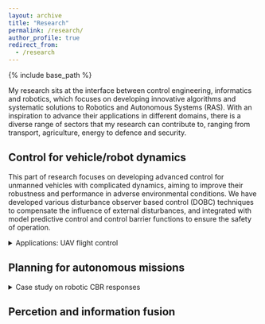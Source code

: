 ```yaml
---
layout: archive
title: "Research"
permalink: /research/
author_profile: true
redirect_from:
  - /research
---
```

{% include base_path %}


My research sits at the interface between control engineering, informatics and robotics, which focuses on developing innovative algorithms and systematic solutions to Robotics and Autonomous Systems (RAS). With an inspiration to advance their applications in different domains, there is a diverse range of sectors that my research can contribute to, ranging from transport, agriculture, energy to defence and security.

## Control for vehicle/robot dynamics 
This part of research focuses on developing advanced control for unmanned vehicles with complicated dynamics, aiming to improve their robustness and performance in adverse environmental conditions. We have developed various disturbance observer based control (DOBC) techniques to compensate the influence of external disturbances, and integrated with model predictive control and control barrier functions to ensure the safety of operation.   
<details>
	<summary> Applications: UAV flight control </summary>
	
	<p> DOBC design for UAV path-folloiwng </p>
	<iframe width="160" height="120" src="https://www.youtube.com/embed/M_qy1iH7u3M"  frameborder="0" ></iframe>
	<p> DOBC + MPC for helicopter  </p>
	<iframe width="320" height="240" src="https://www.youtube.com/embed/TXJjf8RHnIk" frameborder="0" ></iframe>
	
	{% include youtubePlayer.html id=page.TXJjf8RHnIk %}


</details>




## Planning for autonomous missions

<details>
	<summary> Case study on robotic CBR responses </summary>
	
	### Autonomous source term estimation
	
	Autonomous source term estimation in cluttered area
  	~~~
</details>

## Percetion and information fusion 








